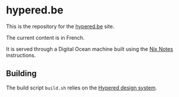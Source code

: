# hypered.be

This is the repository for the [hypered.be](https://hypered.be) site.

The current content is in French.

It is served through a Digital Ocean machine built using the [Nix
Notes](https://github.com/noteed/nix-notes) instructions.


## Building

The build script `build.sh` relies on the [Hypered design
system](https://github.com/hypered/design-system).
